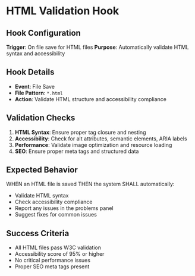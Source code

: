 # HTML Validation Hook

## Hook Configuration

**Trigger**: On file save for HTML files
**Purpose**: Automatically validate HTML syntax and accessibility

## Hook Details

- **Event**: File Save
- **File Pattern**: `*.html`
- **Action**: Validate HTML structure and accessibility compliance

## Validation Checks

1. **HTML Syntax**: Ensure proper tag closure and nesting
2. **Accessibility**: Check for alt attributes, semantic elements, ARIA labels
3. **Performance**: Validate image optimization and resource loading
4. **SEO**: Ensure proper meta tags and structured data

## Expected Behavior

WHEN an HTML file is saved
THEN the system SHALL automatically:
- Validate HTML syntax
- Check accessibility compliance
- Report any issues in the problems panel
- Suggest fixes for common issues

## Success Criteria

- All HTML files pass W3C validation
- Accessibility score of 95% or higher
- No critical performance issues
- Proper SEO meta tags present